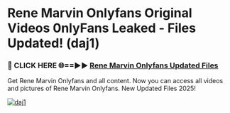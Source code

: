 # Rene Marvin Onlyfans Original Videos 0nlyFans Leaked - Files Updated! (daj1)

<h3>🔴 CLICK HERE 🌐==►► <a href="https://tinyurl.com/2jnfzry5" rel="nofollow">Rene Marvin Onlyfans Updated Files</a></h3>

Get Rene Marvin Onlyfans and all content. Now you can access all videos and pictures of Rene Marvin Onlyfans. New Updated Files 2025!

[![daj1](https://i.imgur.com/GyGTBgg.gif)](https://tinyurl.com/2jnfzry5)
